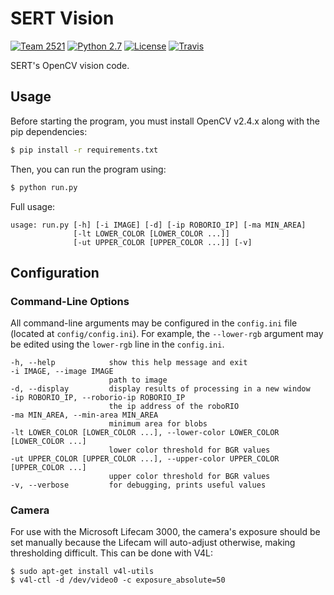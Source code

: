 # SERT Vision

[![Team 2521][team-img]][team-url]
[![Python 2.7][python-img]][python-url]
[![License][license-img]][license-url]
[![Travis][travis-img]][travis-url]

SERT's OpenCV vision code.

## Usage

Before starting the program, you must install OpenCV v2.4.x along with the
pip dependencies:

```bash
$ pip install -r requirements.txt
```

Then, you can run the program using:

```bash
$ python run.py
```

Full usage:

```text
usage: run.py [-h] [-i IMAGE] [-d] [-ip ROBORIO_IP] [-ma MIN_AREA]
              [-lt LOWER_COLOR [LOWER_COLOR ...]]
              [-ut UPPER_COLOR [UPPER_COLOR ...]] [-v]
```

## Configuration

### Command-Line Options

All command-line arguments may be configured in the `config.ini` file
(located at `config/config.ini`). For example, the `--lower-rgb`
argument may be edited using the `lower-rgb` line in the `config.ini`.

```text
-h, --help            show this help message and exit
-i IMAGE, --image IMAGE
					  path to image
-d, --display         display results of processing in a new window
-ip ROBORIO_IP, --roborio-ip ROBORIO_IP
					  the ip address of the roboRIO
-ma MIN_AREA, --min-area MIN_AREA
					  minimum area for blobs
-lt LOWER_COLOR [LOWER_COLOR ...], --lower-color LOWER_COLOR [LOWER_COLOR ...]
					  lower color threshold for BGR values
-ut UPPER_COLOR [UPPER_COLOR ...], --upper-color UPPER_COLOR [UPPER_COLOR ...]
					  upper color threshold for BGR values
-v, --verbose         for debugging, prints useful values
```

### Camera

For use with the Microsoft Lifecam 3000, the camera's exposure should be
set manually because the Lifecam will auto-adjust otherwise, making
thresholding difficult. This can be done with V4L:

```
$ sudo apt-get install v4l-utils
$ v4l-ctl -d /dev/video0 -c exposure_absolute=50
```

<!-- Badge URLs -->

[team-img]:     https://img.shields.io/badge/team-2521-7d26cd.svg?style=flat-square
[team-url]:     https://sert2521.org
[python-img]:   https://img.shields.io/badge/python-2.7-blue.svg?style=flat-square
[python-url]:   https://www.python.org/downloads
[license-img]:  https://img.shields.io/github/license/SouthEugeneRoboticsTeam/vision.svg?style=flat-square
[license-url]:  https://github.com/SouthEugeneRoboticsTeam/vision/blob/master/LICENSE
[travis-img]:   https://img.shields.io/travis/SouthEugeneRoboticsTeam/vision.svg?style=flat-square
[travis-url]:   https://travis-ci.org/SouthEugeneRoboticsTeam/vision
